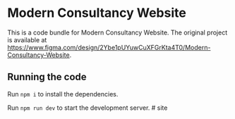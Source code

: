 
  # Modern Consultancy Website

  This is a code bundle for Modern Consultancy Website. The original project is available at https://www.figma.com/design/2Ybe1pUYuwCuXFGrKta4T0/Modern-Consultancy-Website.

  ## Running the code

  Run `npm i` to install the dependencies.

  Run `npm run dev` to start the development server.
  #   s i t e  
 